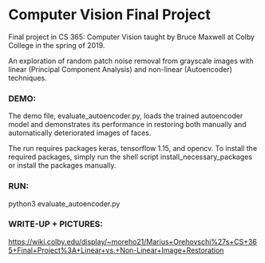 # Computer Vision Final Project
Final project in CS 365: Computer Vision taught by Bruce Maxwell at Colby College in the spring of 2019.

An exploration of random patch noise removal from grayscale images with linear (Principal Component Analysis) and non-linear (Autoencoder) techniques.

### DEMO:
The demo file, evaluate_autoencoder.py, loads the trained autoencoder model and demonstrates its performance in restoring both manually and automatically deteriorated images of faces. 

The run requires packages keras, tensorflow 1.15, and opencv. To install the required packages, simply run the shell script install_necessary_packages or install the packages manually.

### RUN:
python3 evaluate_autoencoder.py

### WRITE-UP + PICTURES:
https://wiki.colby.edu/display/~moreho21/Marius+Orehovschi%27s+CS+365+Final+Project%3A+Linear+vs.+Non-Linear+Image+Restoration

